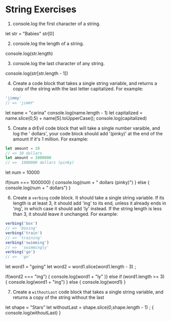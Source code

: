 # String Exercises

1. console.log the first character of a string.

let str = "Babies"
str[0]

2. console.log the length of a string.

console.log(str.length)

3. console.log the last character of any string.

console.log(str[str.length - 1])

4. Create a code block that takes a single string variable, and returns a copy of the string with the last letter capitalized. For example:

```js
'jimmy'
// => 'jimmY'
```


let name = "carina"
console.log(name.length - 1)
let capitalized = name.slice(0,5) + name[5].toUpperCase();
console.log(capitalized)


5. Create a drEvil code block that will take a single number varaible, and log the '<variablbeAmount> dollars',
your code block should add '(pinky)' at the end of the amount if it's 1 million. For example:

```js
let amount = 10
// => 10 dollars
let amount = 1000000
// =>  1000000 dollars (pinky)
```

let num = 10000

if(num === 1000000) {
  console.log(num + " dollars (pinky)")
} else {
  console.log(num + " dollars")
}

6. Create a `verbing` code block. It should take a single string variable. If its length is at least 3, it should add 'ing' to its end, unless it already ends in 'ing', in which case it should add 'ly' instead. If the string length is less than 3, it should leave it unchanged.
For example:

```js
verbing('box')
// => 'boxing'
verbing('train')
// => 'training'
verbing('swimming')
// =>  'swimmingly'
verbing('go')
// =>  'go'
```
let word1 = "going"
let word2 = word1.slice(word1.length - 3) ;

if(word2 === "ing")  {
console.log(word1 + "ly" )}
else if (word1.length >= 3) {
  console.log(word1 + "ing")
} else {
  console.log(word1)
  }

7. Create a `withoutLast` code block that takes a single string variable, and returns a copy of the string without the  last

let shape = "Stars"
let withoutLast = shape.slice(0,shape.length - 1) ;
{
  console.log(withoutLast)
}
